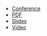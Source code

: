 * [Conference](https://promcon.io/2025-munich/talks/welcome/)
* [PDF](2025-10-21--PromCon_Opening.pdf)
* [Slides](https://docs.google.com/presentation/d/1N6s8DTwg5V3HXJJAfUDpuy6JScAFB55ycN58Qp1oHJA/edit)
* [Video]()
